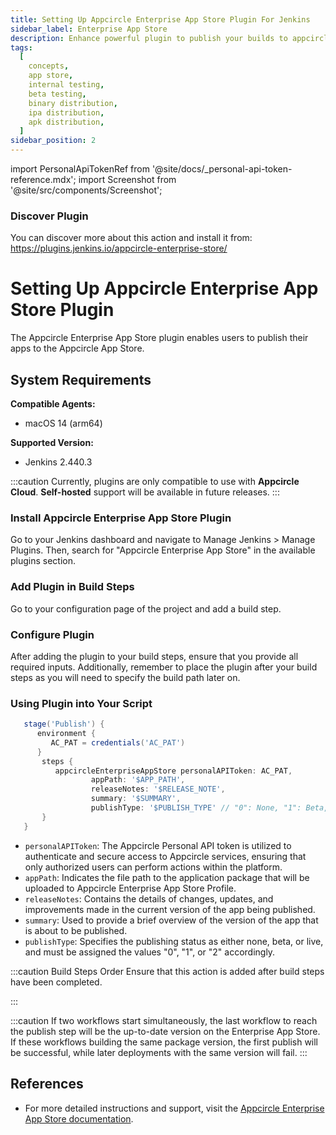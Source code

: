 ```yaml
---
title: Setting Up Appcircle Enterprise App Store Plugin For Jenkins
sidebar_label: Enterprise App Store
description: Enhance powerful plugin to publish your builds to appcircle app store
tags:
  [
    concepts,
    app store,
    internal testing,
    beta testing,
    binary distribution,
    ipa distribution,
    apk distribution,
  ]
sidebar_position: 2
---
```


import PersonalApiTokenRef from '@site/docs/\_personal-api-token-reference.mdx';
import Screenshot from '@site/src/components/Screenshot';

### Discover Plugin

You can discover more about this action and install it from:
https://plugins.jenkins.io/appcircle-enterprise-store/

# Setting Up Appcircle Enterprise App Store Plugin

The Appcircle Enterprise App Store plugin enables users to publish their apps to the Appcircle App Store.

## System Requirements

**Compatible Agents:**

- macOS 14 (arm64)
<!-- - Ubuntu 22.04 (x86_64) -->

**Supported Version:**

- Jenkins 2.440.3

:::caution
Currently, plugins are only compatible to use with **Appcircle Cloud**. **Self-hosted** support will be available in future releases.
:::

### Install Appcircle Enterprise App Store Plugin

Go to your Jenkins dashboard and navigate to Manage Jenkins > Manage Plugins. Then, search for "Appcircle Enterprise App Store" in the available plugins section.

<Screenshot url='https://cdn.appcircle.io/docs/assets/sp-158-installation_steps.png' />

### Add Plugin in Build Steps

Go to your configuration page of the project and add a build step.

<Screenshot url='https://cdn.appcircle.io/docs/assets/SP-205_ent_add.png' />

### Configure Plugin

After adding the plugin to your build steps, ensure that you provide all required inputs.
Additionally, remember to place the plugin after your build steps as you will need to specify the build path later on.

<Screenshot url='https://cdn.appcircle.io/docs/assets/SP-205_ent_usage.png' />

### Using Plugin into Your Script

```Groovy
   stage('Publish') {
      environment {
         AC_PAT = credentials('AC_PAT')
      }
       steps {
          appcircleEnterpriseAppStore personalAPIToken: AC_PAT,
                  appPath: '$APP_PATH',
                  releaseNotes: '$RELEASE_NOTE',
                  summary: '$SUMMARY',
                  publishType: '$PUBLISH_TYPE' // "0": None, "1": Beta, "2": Live
       }
   }
```

- `personalAPIToken`: The Appcircle Personal API token is utilized to authenticate and secure access to Appcircle services, ensuring that only authorized users can perform actions within the platform.
- `appPath`: Indicates the file path to the application package that will be uploaded to Appcircle Enterprise App Store Profile.
- `releaseNotes`: Contains the details of changes, updates, and improvements made in the current version of the app being published.
- `summary`: Used to provide a brief overview of the version of the app that is about to be published.
- `publishType`: Specifies the publishing status as either none, beta, or live, and must be assigned the values "0", "1", or "2" accordingly.

:::caution Build Steps Order
Ensure that this action is added after build steps have been completed.

:::

:::caution
If two workflows start simultaneously, the last workflow to reach the publish step will be the up-to-date version on the Enterprise App Store. If these workflows building the same package version, the first publish will be successful, while later deployments with the same version will fail.
:::

## References

<PersonalApiTokenRef />

- For more detailed instructions and support, visit the [Appcircle Enterprise App Store documentation](/enterprise-app-store).
